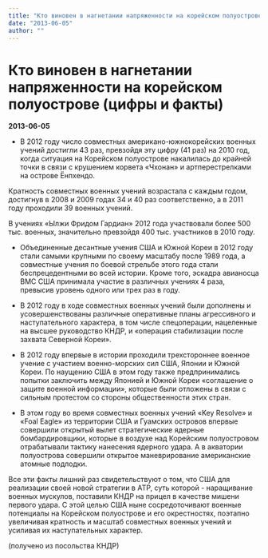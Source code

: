 ```yaml
---
title: "Кто виновен в нагнетании напряженности на корейском полуострове (цифры и факты)"
date: "2013-06-05"
author: ""
---
```


# Кто виновен в нагнетании напряженности на корейском полуострове (цифры и факты)

**2013-06-05** 

- В 2012 году число совместных американо-южнокорейских военных учений достигли 43 раз, превзойдя эту цифру (41 раз) на 2010 год, когда ситуация на Корейском полуострове накалилась до крайней точки в связи с крушением корвета «Чхонан» и артперестрелками на острове Ёнпхендо.

Кратность совместных военных учений возрастала с каждым годом, достигнув в 2008 и 2009 годах 34 и 40 раз соответственно, а в 2011 году проходили 39 военных учений.

В учениях «Ылжи Фридом Гардиан» 2012 года участвовали более 500 тыс. военных, значительно превзойдя 400 тыс. участников в 2010 году.

- Объединенные десантные учения США и Южной Кореи в 2012 году стали самыми крупными по своему масштабу после 1989 года, а совместные учения по боевой стрельбе этого года стали беспрецедентными во всей истории. Кроме того, эскадра авианосца ВМС США принимала участие в различных учениях 4 раза, превысив уровень одного или трех раз в году.

- В 2012 году в ходе совместных военных учений были дополнены и усовершенствованы различные оперативные планы агрессивного и наступательного характера, в том числе спецоперации, нацеленные на высшее руководство КНДР, и «операция стабилизации после захвата Северной Кореи».

- В 2012 году впервые в истории проходили трехстороннее военное учение с участием военно-морских сил США, Японии и Южной Кореи. По наущению США в этом году также предпринимались попытки заключить между Японией и Южной Кореи «соглашение о защите военной информации», которые были отложены в связи с сильным протестом со стороны общественности этих стран.

- В этом году во время совместных военных учений «Key Resolve» и «Foal Eagle» из территории США и Гуамских островов впервые совершили открытый вылет стратегические ядерные бомбардировщики, которые в воздухе над Корейским полуостровом отрабатывали тактику нанесения ядерного удара. А в акватории полуострова совершили открытое маневрирование американские атомные подлодки.

Все эти факты лишний раз свидетельствуют о том, что США для реализации своей новой стратегии в АТР, суть которой - наращивание военных мускулов, поставили КНДР на прицел в качестве мишени первого удара. С этой целью США ныне сосредоточивают военные потенциалы на Корейском полуострове и его окрестностях, поэтапно увеличивая кратность и масштаб совместных военных учений и усиливая их наступательных характер.

(получено из посольства КНДР)